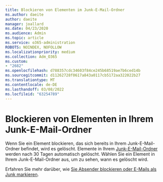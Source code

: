 ```yaml
---
title: Blockieren von Elementen im Junk-E-Mail-Ordner
ms.author: daeite
author: daeite
manager: joallard
ms.date: 04/23/2020
ms.audience: Admin
ms.topic: article
ms.service: o365-administration
ROBOTS: NOINDEX, NOFOLLOW
ms.localizationpriority: medium
ms.collection: Adm_O365
ms.custom:
- "2682"
ms.openlocfilehash: d788357cdc34603f84ce245b68519ae7b6ced14b
ms.sourcegitcommit: d11262728f0617a843a0117cb5172aa322022b27
ms.translationtype: MT
ms.contentlocale: de-DE
ms.lasthandoff: 03/08/2022
ms.locfileid: "63254789"
---
```

# <a name="blocking-items-in-your-junk-email-folder"></a>Blockieren von Elementen in Ihrem Junk-E-Mail-Ordner

Wenn Sie ein Element blockieren, das sich bereits in Ihrem Junk-E-Mail-Ordner befindet, wird es gelöscht. Elemente in Ihrem [Junk-E-Mail-Ordner](https://outlook.live.com/mail/junkemail) werden nach 30 Tagen automatisch gelöscht. Wählen Sie ein Element in Ihrem Junk-E-Mail-Ordner aus, um zu sehen, wann es gelöscht wird.

Erfahren Sie mehr darüber, wie [Sie Absender blockieren oder E-Mails als Junk markieren](https://support.office.com/article/a3ece97b-82f8-4a5e-9ac3-e92fa6427ae4).